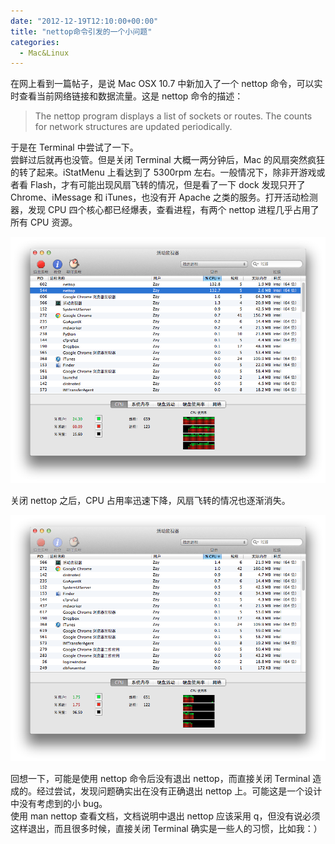 ```yaml
---
date: "2012-12-19T12:10:00+00:00"
title: "nettop命令引发的一个小问题"
categories:
  - Mac&Linux
---
```


在网上看到一篇帖子，是说 Mac OSX 10.7 中新加入了一个 nettop 命令，可以实时查看当前网络链接和数据流量。这是 nettop 命令的描述：

> The nettop program displays a list of sockets or routes. The counts for network structures are updated periodically.

于是在 Terminal 中尝试了一下。  
尝鲜过后就再也没管。但是关闭 Terminal 大概一两分钟后，Mac 的风扇突然疯狂的转了起来。iStatMenu 上看达到了 5300rpm 左右。一般情况下，除非开游戏或者看 Flash，才有可能出现风扇飞转的情况，但是看了一下 dock 发现只开了 Chrome、iMessage 和 iTunes，也没有开 Apache 之类的服务。打开活动检测器，发现 CPU 四个核心都已经爆表，查看进程，有两个 nettop 进程几乎占用了所有 CPU 资源。

![Alt text](/upload/nettop1.png)

关闭 nettop 之后，CPU 占用率迅速下降，风扇飞转的情况也逐渐消失。

![Alt text](/upload/nettop2.png)

回想一下，可能是使用 nettop 命令后没有退出 nettop，而直接关闭 Terminal 造成的。经过尝试，发现问题确实出在没有正确退出 nettop 上。可能这是一个设计中没有考虑到的小 bug。  
使用 man nettop 查看文档，文档说明中退出 nettop 应该采用 q，但没有说必须这样退出，而且很多时候，直接关闭 Terminal 确实是一些人的习惯，比如我：）
